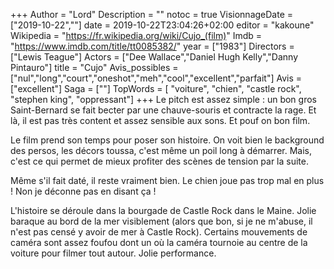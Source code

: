 +++
Author = "Lord"
Description = ""
notoc = true
VisionnageDate = ["2019-10-22",""]
date = 2019-10-22T23:04:26+02:00
editor = "kakoune"
Wikipedia = "https://fr.wikipedia.org/wiki/Cujo_(film)"
Imdb = "https://www.imdb.com/title/tt0085382/"
year = ["1983"]
Directors = ["Lewis Teague"]
Actors = ["Dee Wallace","Daniel Hugh Kelly","Danny Pintauro"]
title = "Cujo"
Avis_possibles = ["nul","long","court","oneshot","meh","cool","excellent","parfait"]
Avis = ["excellent"] 
Saga = [""]
TopWords = [ "voiture", "chien", "castle rock", "stephen king", "oppressant"]
+++
Le pitch est assez simple : un bon gros Saint-Bernard se fait becter par une chauve-souris et contracte la rage.
Et là, il est pas très content et assez sensible aux sons.
Et pouf on bon film.

Le film prend son temps pour poser son histoire.
On voit bien le background des persos, les décors toussa, c'est même un poil long à démarrer.
Mais, c'est ce qui permet de mieux profiter des scènes de tension par la suite.

Même s'il fait daté, il reste vraiment bien.
Le chien joue pas trop mal en plus !
Non je déconne pas en disant ça !

L'histoire se déroule dans la bourgade de Castle Rock dans le Maine.
Jolie baraque au bord de la mer visiblement (alors que bon, si je ne m'abuse, il n'est pas censé y avoir de mer à Castle Rock).
Certains mouvements de caméra sont assez foufou dont un où la caméra tournoie au centre de la voiture pour filmer tout autour.
Jolie performance.
